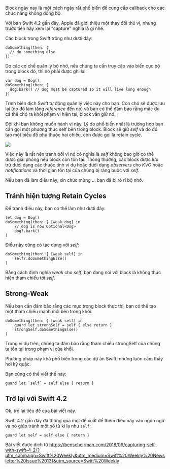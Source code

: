 Block ngày nay là một cách ngày rất phổ biến để cung cấp callback cho các chức năng không đồng bộ.

Với bản Swift 4.2 gần đây, Apple đã giới thiệu một thay đổi thú vị, nhưng trước tiên hãy xem lại "capture" nghĩa là gì nhé.

Các block trong Swift trông như dưới đây:

```
doSomething(then: {
  // do something else
})
```

Do các cơ chế quản lý bộ nhớ, nếu chúng ta cần truy cập vào biến cục bộ trong block đó, thì nó phải được ghi lại.

```
var dog = Dog()
doSomething(then: {
  dog.bark() // dog must be captured so it will live long enough
})
```

Trình biên dịch Swift tự động quản lý việc này cho bạn. Con chó sẽ được lưu lại (do đó làm tăng *reference* đến nó) và bạn có thể đảm bảo rằng mặc dù cá thể chó ra khỏi phạm vi hiện tại, block vẫn giữ nó.

Đôi khi bạn không muốn hành vi này. Lý do phổ biến nhất là trường hợp bạn cần gọi một phương thức self bên trong block. Block sẽ giữ *self* và do đó tạo một biểu đồ phụ thuộc hai chiều, còn được gọi là retain cycle.

![](https://images.viblo.asia/80cc9c14-456d-4f10-a124-47114d0277ce.png)

Việc này là rất nên tránh bởi vì nó có nghĩa là *self* không bao giờ có thể được giải phóng nếu block còn tồn tại. Thông thường, các block được lưu trữ dưới dạng các thuộc tính ví dụ hoặc dưới dạng *observers* cho *KVO* hoặc *notifications* và thời gian tồn tại của chúng bị ràng buộc với *self*.

Nếu bạn đã làm điều này, xin chúc mừng ... bạn đã bị rò rỉ bộ nhớ.

## Tránh hiện tượng Retain Cycles

Để tránh điều này, bạn có thể làm như dưới đây:

```
let dog = Dog()
doSomething(then: { [weak dog] in
    // dog is now Optional<Dog>
    dog?.bark()
)
```

Điều này cũng có tác dụng với *self*:

```
doSomething(then: { [weak self] in
    self?.doSomethingElse()
)
```

Bằng cách định nghĩa *weak* cho *self*, bạn đang nói với block là không thực hiện tham chiếu tới *self*.

## Strong-Weak
Nếu bạn cần đảm bảo rằng các mục trong block thực thi, bạn có thể tạo một tham chiếu mạnh mới bên trong khối. 

```
doSomething(then: { [weak self] in
    guard let strongSelf = self { else return }
    strongSelf.doSomethingElse()
)
```

Trong ví dụ trên, chúng ta đảm bảo rằng tham chiếu strongSelf của chúng ta tồn tại trong phạm vi của khối.

Phương pháp này khá phổ biến trong các dự án Swift, nhưng luôn cảm thấy hơi kỳ quặc.

Bạn cũng có thể viết thế này:

```
guard let `self` = self else { return }
```

## Trở lại với Swift 4.2
Ok, trở lại tiêu đề của bài viết này.

Swift 4.2 gần đây đã thông qua một đề xuất để thêm điều này vào ngôn ngữ và nó giúp tránh một số từ kì lạ như `self`:

```
guard let self = self else { return }
```

Bài viết được dịch từ https://benscheirman.com/2018/09/capturing-self-with-swift-4-2/?utm_campaign=Swift%20Weekly&utm_medium=Swift%20Weekly%20Newsletter%20Issue%20131&utm_source=Swift%20Weekly